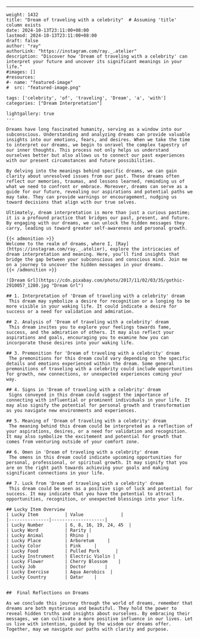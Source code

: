 ---
    weight: 1432
    title: "Dream of traveling with a celebrity"  # Assuming 'title' column exists
    date: 2024-10-13T23:11:00+08:00
    lastmod: 2024-10-13T23:11:00+08:00
    draft: false
    author: "ray"
    authorLink: "https://instagram.com/ray._.atelier"
    description: "Discover how 'Dream of traveling with a celebrity' can interpret your future and uncover its significant meanings in your life."
    #images: []
    #resources:
    #- name: "featured-image"
    #  src: "featured-image.png"
    
    tags: ['celebrity', 'of', 'traveling', 'Dream', 'a', 'with']
    categories: ["Dream Interpretation"]
    
    lightgallery: true
    ---
    
    Dreams have long fascinated humanity, serving as a window into our subconscious. Understanding and analyzing dreams can provide valuable insights into our emotions, fears, and desires. When we take the time to interpret our dreams, we begin to unravel the complex tapestry of our inner thoughts. This process not only helps us understand ourselves better but also allows us to connect our past experiences with our present circumstances and future possibilities.
    
    By delving into the meanings behind specific dreams, we can gain clarity about unresolved issues from our past. These dreams often reflect our memories, traumas, and lessons learned, reminding us of what we need to confront or embrace. Moreover, dreams can serve as a guide for our future, revealing our aspirations and potential paths we may take. They can provide warnings or encouragement, nudging us toward decisions that align with our true selves.
    
    Ultimately, dream interpretation is more than just a curious pastime; it is a profound practice that bridges our past, present, and future. By engaging with our dreams, we can unlock the hidden messages they carry, leading us toward greater self-awareness and personal growth.
    
    {{< admonition >}}
    Welcome to the realm of dreams, where I, [Ray](https://instagram.com/ray._.atelier), explore the intricacies of dream interpretation and meaning. Here, you’ll find insights that bridge the gap between your subconscious and conscious mind. Join me on a journey to uncover the hidden messages in your dreams.
    {{< /admonition >}}
    
    ![Dream Grl](https://cdn.pixabay.com/photo/2017/11/02/03/35/gothic-2910057_1280.jpg "Dream Grl")
    
    ## 1. Interpretation of 'Dream of traveling with a celebrity' dream
     This dream may symbolize a desire for recognition or a longing to be more visible in your waking life. It could indicate a desire for success or a need for validation and admiration.
    
    ## 2. Analysis of 'Dream of traveling with a celebrity' dream
     This dream invites you to explore your feelings towards fame, success, and the admiration of others. It may also reflect your aspirations and goals, encouraging you to examine how you can incorporate those desires into your waking life.
    
    ## 3. Premonition for 'Dream of traveling with a celebrity' dream
     The premonitions for this dream could vary depending on the specific details and emotions experienced within the dream. Some general premonitions of traveling with a celebrity could include opportunities for growth, new connections, or unexpected experiences coming your way.
    
    ## 4. Signs in 'Dream of traveling with a celebrity' dream
     Signs conveyed in this dream could suggest the importance of connecting with influential or prominent individuals in your life. It may also signify the potential for personal growth and transformation as you navigate new environments and experiences.
    
    ## 5. Meaning of 'Dream of traveling with a celebrity' dream
     The meaning behind this dream could be interpreted as a reflection of your aspirations, desires, or a need for validation and recognition. It may also symbolize the excitement and potential for growth that comes from venturing outside of your comfort zone.
    
    ## 6. Omen in 'Dream of traveling with a celebrity' dream
     The omens in this dream could indicate upcoming opportunities for personal, professional, or spiritual growth. It may signify that you are on the right path towards achieving your goals and making significant connections in your life.
    
    ## 7. Luck from 'Dream of traveling with a celebrity' dream
     This dream could be seen as a positive sign of luck and potential for success. It may indicate that you have the potential to attract opportunities, recognition, or unexpected blessings into your life.
    
    ## Lucky Item Overview
    | Lucky Item          | Value              |
    |---------------|--------------------|
    | Lucky Number        | 6, 8, 16, 19, 24, 45  |
    | Lucky Word          | Rarity |
    | Lucky Animal        | Rhino |
    | Lucky Place         | Arboretum     |
    | Lucky Color         | Pink     |
    | Lucky Food          | Pulled Pork      |
    | Lucky Instrument    | Electric Violin |
    | Lucky Flower        | Cherry Blossom    |
    | Lucky Job           | Doctor       |
    | Lucky Exercise      | Aqua Aerobics  |
    | Lucky Country       | Qatar    |
    
    
    ##  Final Reflections on Dreams
    
    As we conclude this journey through the world of dreams, remember that dreams are both mysterious and beautiful. They hold the power to reveal hidden truths and insights about ourselves. By embracing their messages, we can cultivate a more positive influence in our lives. Let us live with intention, guided by the wisdom our dreams offer. Together, may we navigate our paths with clarity and purpose.
    